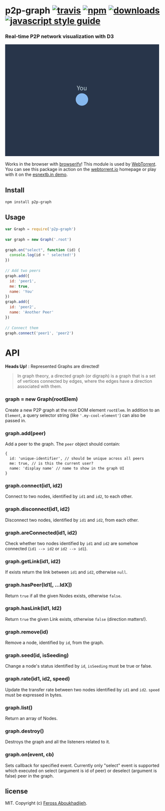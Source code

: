 # p2p-graph [![travis][travis-image]][travis-url] [![npm][npm-image]][npm-url] [![downloads][downloads-image]][downloads-url] [![javascript style guide][standard-image]][standard-url]

[travis-image]: https://img.shields.io/travis/feross/p2p-graph/master.svg
[travis-url]: https://travis-ci.org/feross/p2p-graph
[npm-image]: https://img.shields.io/npm/v/p2p-graph.svg
[npm-url]: https://npmjs.org/package/p2p-graph
[downloads-image]: https://img.shields.io/npm/dm/p2p-graph.svg
[downloads-url]: https://npmjs.org/package/p2p-graph
[standard-image]: https://img.shields.io/badge/code_style-standard-brightgreen.svg
[standard-url]: https://standardjs.com

### Real-time P2P network visualization with D3

![demo](demo.gif)

Works in the browser with [browserify](http://browserify.org/)! This module is used
by [WebTorrent](http://webtorrent.io). You can see this package in action on the
[webtorrent.io](https://webtorrent.io/) homepage or play with it on the [esnextb.in demo](https://esnextb.in/?gist=6d2ede2438db14c108d30343f352ad8c).

## Install

```
npm install p2p-graph
```

## Usage

```js
var Graph = require('p2p-graph')

var graph = new Graph('.root')

graph.on("select", function (id) {
  console.log(id + ' selected!')
})

// Add two peers
graph.add({
  id: 'peer1',
  me: true,
  name: 'You'
})
graph.add({
  id: 'peer2',
  name: 'Another Peer'
})

// Connect them
graph.connect('peer1', 'peer2')
```

# API

**Heads Up!** : Represented Graphs are directed!

> In graph theory, a directed graph (or digraph) is a graph that is a set of vertices connected by edges, where the edges have a direction associated with them.

### graph = new Graph(rootElem)

Create a new P2P graph at the root DOM element `rootElem`. In addition to an
`Element`, a query selector string (like `'.my-cool-element'`) can also be passed
in.

### graph.add(peer)

Add a peer to the graph. The `peer` object should contain:

```
{
  id: 'unique-identifier', // should be unique across all peers
  me: true, // is this the current user?
  name: 'display name' // name to show in the graph UI
}
```

### graph.connect(id1, id2)

Connect to two nodes, identified by `id1` and `id2`, to each other.

### graph.disconnect(id1, id2)

Disconnect two nodes, identified by `id1` and `id2`, from each other.

### graph.areConnected(id1, id2)

Check whether two nodes identified by `id1` and `id2` are somehow connected (`id1 --> id2` or `id2 --> id1`).

### graph.getLink(id1, id2)

If exists return the link between `id1` and `id2`, otherwise `null`.

### graph.hasPeer(Id1[, ...IdX])

Return `true` if all the given Nodes exists, otherwise `false`.

### graph.hasLink(Id1, Id2)

Return `true` the given Link exists, otherwise `false` (direction matters!).

### graph.remove(id)

Remove a node, identified by `id`, from the graph.

### graph.seed(id, isSeeding)

Change a node's status identified by `id`, `isSeeding` must be true or false.

### graph.rate(id1, id2, speed)

Update the transfer rate between two nodes identified by `id1` and `id2`. `speed` must be expressed in bytes.

### graph.list()

Return an array of Nodes.

### graph.destroy()

Destroys the graph and all the listeners related to it.

### graph.on(event, cb)

Sets callback for specified event. Currently only "select" event is supported which executed on select (argument is id of peer) or deselect (argument is false) peer in the graph.

## license

MIT. Copyright (c) [Feross Aboukhadijeh](http://feross.org).
